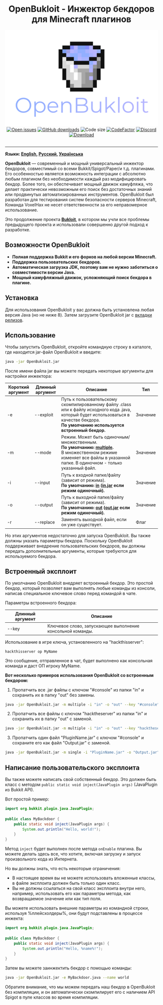 <div align="center"><h1>OpenBukloit - Инжектор бекдоров для Minecraft плагинов</h1></div>

<div align="center"><img alt="Logo" src="../logo.png"/></div>

<div align="center">
    <a href="https://github.com/VoxelHax/OpenBukloit/issues"><img alt="Open issues" src="https://img.shields.io/github/issues-raw/VoxelHax/OpenBukloit"/></a>
    <a href="https://github.com/Voxelhax/OpenBukloit/releases/latest"><img alt="GitHub downloads" src="https://img.shields.io/github/downloads/VoxelHax/OpenBukloit/total"></a>
    <img alt="Code size" src="https://img.shields.io/github/languages/code-size/VoxelHax/OpenBukloit"/>
    <a href="https://www.codefactor.io/repository/github/voxelhax/openbukloit"><img alt="CodeFactor" src="https://www.codefactor.io/repository/github/voxelhax/openbukloit/badge"/></a>
    <a href="https://discord.gg/xtaktPTzYp"><img alt="Discord" src="https://img.shields.io/discord/928214827095175199"></a>
</div>

<div align="center">
    <a href="https://github.com/Voxelhax/OpenBukloit/releases/latest"><img alt="Download" src="https://img.shields.io/badge/-СКАЧАТЬ_ПОСЛЕДНИЙ_РЕЛИЗ_(КЛИК)-blue?style=for-the-badge"/></a>
</div>

<br>

<hr>

**Языки: [English](../README.md), [Русский](README_RU.md), [Українська](README_UA.md)**

**OpenBukloit** — современный и мощный универсальный инжектор бекдоров, совместимый со всеми Bukkit/Spigot/Paper/и т.д. плагинами. Его особенностью является возможность интеграции с абсолютно любым плагином без необходимости каждый раз модифицировать бекдор. Более того, он обеспечивает мощный движок камуфляжа, что делает практически невозможным его поиск без достаточных знаний или продвинутых автоматизированных инструментов. OpenBukloit был разработан для тестирования систем безопасности серверов Minecraft, Команда VoxelHax не несет ответственности за его неправомерное использование.

Это продолжение проекта **[Bukloit](https://github.com/Rikonardo/Bukloit)**, в котором мы учли все проблемы предыдущего проекта и использовали совершенно другой подход к разработке.

## Возможности OpenBukloit
- **Полная поддержка Bukkit и его форков на любой версии Minecraft.**
- **Поддержка пользовательских бекдоров.**
- **Автоматическая загрузка JDK, поэтому вам не нужно заботиться о совместимости версии Java.**
- **Мощный камуфляжный движок, усложняющий поиск бекдора в плагине.**

## Установка
Для использования OpenBukloit у вас должна быть установлена любая версия Java (но не ниже 8). Затем загрузите OpenBukloit jar с [вкладки релизов](https://github.com/Voxelhax/OpenBukloit/releases/latest).

## Использование
Чтобы запустить OpenBukloit, откройте командную строку в каталоге, где находится jar-файл OpenBukloit и введите:

```sh
java -jar OpenBukloit.jar
```

После имени файла jar вы можете передать некоторые аргументы для настройки инжектора:

| Короткий аргумент | Длинный аргумент | Описание                                                                                                                                                                                         | Тип      |
|-------------------|------------------|--------------------------------------------------------------------------------------------------------------------------------------------------------------------------------------------------|----------|
| -e                | --exploit        | Путь к пользовательскому скомпилированному файлу .class или к файлу исходного кода .java, который будет использоваться в качестве бекдора.<br />**По умолчанию используется встроенный бекдор.** | Значение |
| -m                | --mode           | Режим. Может быть одиночным/множественным.<br />**По умолчанию: <ins>multiple</ins>.**<br />В множественном режиме изменяет все файлы в указанной папке. В одиночном - только указанный файл.    | Значение |
| -i                | --input          | Путь к входной папке/файлу (зависит от режима).<br />**По умолчанию: <ins>in</ins> (<ins>in.jar</ins> если режим одиночный).**                                                                   | Значение |
| -o                | --output         | Путь к выходной папке/файлу (зависит от режима).<br />**По умолчанию: <ins>out</ins> (<ins>out.jar</ins> если режим одиночный).**                                                                | Значение |
| -r                | --replace        | Заменять выходной файл, если он уже существует.                                                                                                                                                  | Флаг     |

Но этих аргументов недостаточно для запуска OpenBukloit. Вы также должны указать параметры бекдора. Поскольку OpenBukloit поддерживает внедрение пользовательских бекдоров, вы должны передать дополнительные аргументы, которые требуются для используемого бекдора.

## Встроенный эксплоит

По умолчанию OpenBukloit внедряет встроенный бекдор. Это простой бекдор, который позволяет вам выполнять любые команды из консоли, написав специальное ключевое слово перед командой в чате.

Параметры встроенного бекдора:

| Длинный аргумент | Описание                                                   |
|------------------|------------------------------------------------------------|
| --key            | Ключевое слово, запускающее выполнение консольной команды. |

Использование в игре ключа, установленного на "hackthisserver":

```
hackthisserver op MyName
```

Это сообщение, отправленное в чат, будет выполнено как консольная команда и даст ОП игроку MyName.

**Вот несколько примеров использования OpenBukloit со встроенным бекдором:**

1. Пропатчить все .jar файлы с ключом "#console" из папки "in" и сохранить их в папку "out" без замены.

```sh
java -jar OpenBukloit.jar -m multiple -i "in" -o "out" --key "#console"
```

2. Пропатчить все файлы с ключом "hacktheserver" из папки "in" и сохранить их в папку "out" с заменой.

```sh
java -jar OpenBukloit.jar -m multiple -i "in" -o "out" --key "hacktheserver" -r
```

3. Пропатчить один файл "PluginName.jar" с ключом "#console" и сохраните его как файл "Output.jar" с заменой.

```sh
java -jar OpenBukloit.jar -m single -i "PluginName.jar" -o "Output.jar" --key "#console" -r
```

## Написание пользовательского эксплоита

Вы также можете написать свой собственный бекдор. Это должен быть класс с методом `public static void inject(JavaPlugin args)` (JavaPlugin из Bukkit API).

Вот простой пример:

```java
import org.bukkit.plugin.java.JavaPlugin;

public class MyBackdoor {
    public static void inject(JavaPlugin args) {
        System.out.println("Hello, world!");
    }
}
```

Метод `inject` будет выполнен после метода `onEnable` плагина. Вы можете делать здесь все, что хотите, включая загрузку и запуск произвольного кода из Интернета.

Но вы должны знать, что есть некоторые ограничения:
- В настоящее время вы не можете использовать вложенные классы, в файле эксплоита должен быть только один класс.
- Вы не должны ссылаться на свой класс эксплоита внутри него, например, использовать его как параметры метода, как возвращаемое значение или как тип поля.

Вы можете использовать внешние параметры из командной строки, используя %плейсхолдеры%, они будут подставлены в процессе инжекта:

```java
import org.bukkit.plugin.java.JavaPlugin;

public class MyBackdoor {
    public static void inject(JavaPlugin args) {
        System.out.println("Hello, %name%!");
    }
}
```

Затем вы можете заинжектить бекдор с помощью команды:

```sh
java -jar OpenBukloit.jar -e MyBackdoor.java --name world
```

Обратите внимание, что мы можем передать наш бекдор в OpenBukloit без компиляции, и он автоматически скомпилирует его с наличием API Spigot в пуле классов во время компиляции.
